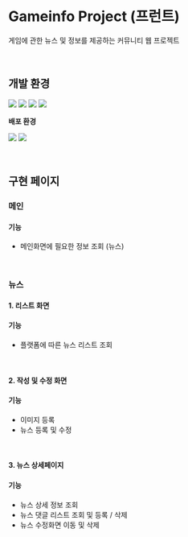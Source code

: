# Gameinfo Project (프런트)
게임에 관한 뉴스 및 정보를 제공하는 커뮤니티 웹 프로젝트

<br>

## 개발 환경
<img src="https://img.shields.io/badge/react-61DAFB?style=for-the-badge&logo=react&logoColor=white"> <img src="https://img.shields.io/badge/javascript-F7DF1E?style=for-the-badge&logo=javascript&logoColor=white"> <img src="https://img.shields.io/badge/html5-E34F26?style=for-the-badge&logo=html5&logoColor=white"> <img src="https://img.shields.io/badge/ckeditor5-0287D0?style=for-the-badge&logo=ckeditor4&logoColor=white"> 

**배포 환경**

<img src="https://img.shields.io/badge/amazonec2-FF9900?style=for-the-badge&logo=amazonec2&logoColor=white"> <img src="https://img.shields.io/badge/docker-2496ED?style=for-the-badge&logo=docker&logoColor=white"> 
 
<br>

## 구현 페이지
### 메인

#### 기능
- 메인화면에 필요한 정보 조회 (뉴스)

<br>

### 뉴스
#### 1. 리스트 화면

#### 기능
- 플랫폼에 따른 뉴스 리스트 조회

<br>

#### 2. 작성 및 수정 화면

#### 기능
- 이미지 등록
- 뉴스 등록 및 수정

<br>

#### 3. 뉴스 상세페이지

#### 기능 
- 뉴스 상세 정보 조회
- 뉴스 댓글 리스트 조회 및 등록 / 삭제
- 뉴스 수정화면 이동 및 삭제

<br>

